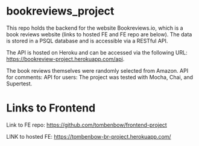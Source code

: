 # bookreviews_project
This repo holds the backend for the website Bookreviews.io, which is a book reviews website (links to hosted FE and FE repo are below). 
The data is stored in a PSQL database and is accessible via a RESTful API. 

The API is hosted on Heroku and can be accessed via the following URL: https://bookreview-project.herokuapp.com/api.

The book reviews themselves were randomly selected from Amazon.
API for comments:
API for users:
The project was tested with Mocha, Chai, and Supertest.

# Links to Frontend
Link to FE repo: https://github.com/tombenbow/frontend-project

LINK to hosted FE: https://tombenbow-br-project.herokuapp.com/ 
